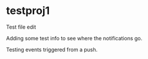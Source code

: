 # testproj1

Test file edit

Adding some test info to see where the notifications go.

Testing events triggered from a push.
